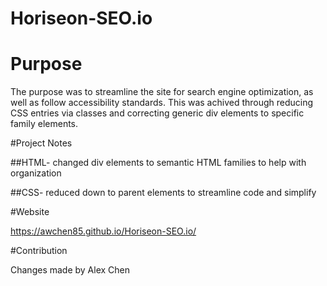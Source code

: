 # Horiseon-SEO.io

# Purpose

The purpose was to streamline the site for search engine optimization, as well as follow accessibility standards. This was achived through reducing CSS entries via classes and correcting generic div elements to specific family elements.



#Project Notes

##HTML- changed div elements to semantic HTML families to help with organization

##CSS- reduced down to parent elements to streamline code and simplify 

#Website

https://awchen85.github.io/Horiseon-SEO.io/

#Contribution

Changes made by Alex Chen
